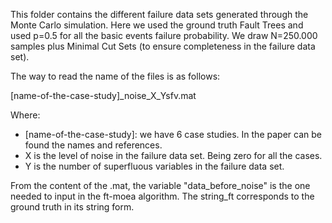 This folder contains the different failure data sets generated through the Monte Carlo simulation. Here we used the ground truth Fault Trees and used p=0.5 for all the basic events failure probability. We draw N=250.000 samples plus Minimal Cut Sets (to ensure completeness in the failure data set).

The way to read the name of the files is as follows:

[name-of-the-case-study]_noise_X_Ysfv.mat

Where:
- [name-of-the-case-study]: we have 6 case studies. In the paper can be found the names and references.
- X is the level of noise in the failure data set. Being zero for all the cases.
- Y is the number of superfluous variables in the failure data set.

From the content of the .mat, the variable "data_before_noise" is the one needed to input in the ft-moea algorithm. The string_ft corresponds to the ground truth in its string form.


